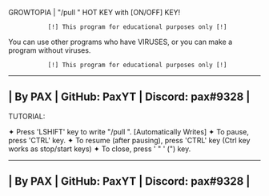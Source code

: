  GROWTOPIA | "/pull " HOT KEY with [ON/OFF] KEY!
           
               [!] This program for educational purposes only [!]
               
You can use other programs who have VIRUSES, or you can make a program without viruses.

               [!] This program for educational purposes only [!]

----------------------------------------------
| By PAX | GitHub: PaxYT | Discord: pax#9328 |
----------------------------------------------


 TUTORIAL:

✦ Press 'LSHIFT' key to write "/pull ". [Automatically Writes]
✦ To pause, press 'CTRL' key.
✦ To resume (after pausing), press 'CTRL' key
  (Ctrl key works as stop/start keys)
✦ To close, press ' " ' (") key.


----------------------------------------------
| By PAX | GitHub: PaxYT | Discord: pax#9328 |
----------------------------------------------

